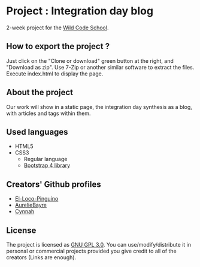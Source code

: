 # Project : Integration day blog

2-week project for the [Wild Code School](https://wildcodeschool.fr/).

## How to export the project ?

Just click on the "Clone or download" green button at the right, and "Download as zip". Use 7-Zip or another similar software to extract the files. Execute index.html to display the page.

## About the project

Our work will show in a static page, the integration day synthesis as a blog, with articles and tags within them.

## Used languages

*	HTML5
*	CSS3
	*	Regular language
	*	[Bootstrap 4 library](https://getbootstrap.com)

## Creators' Github profiles

*	[El-Loco-Pinguino](https://github.com/El-Loco-Pinguino)
*	[AurelieBayre](https://github.com/AurelieBayre)
*	[Cynnah](https://github.com/Cynnah)

## License

The project is licensed as [GNU GPL 3.0](https://www.gnu.org/licenses/gpl-3.0.en.html). You can use/modify/distribute it in personal or commercial projects provided you give credit to all of the creators (Links are enough).